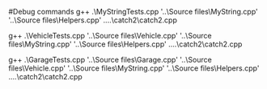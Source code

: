 #Debug commands
g++ .\MyStringTests.cpp '..\Source files\MyString.cpp' '..\Source files\Helpers.cpp' ..\..\catch2\catch2.cpp

g++ .\VehicleTests.cpp '..\Source files\Vehicle.cpp' '..\Source files\MyString.cpp' '..\Source files\Helpers.cpp' ..\..\catch2\catch2.cpp

g++ .\GarageTests.cpp '..\Source files\Garage.cpp' '..\Source files\Vehicle.cpp' '..\Source files\MyString.cpp' '..\Source files\Helpers.cpp' ..\..\catch2\catch2.cpp